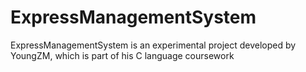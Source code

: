 # ExpressManagementSystem
ExpressManagementSystem is an experimental project developed by YoungZM, which is part of his C language coursework
